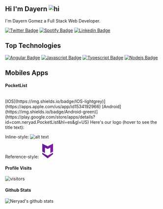 ## Hi I'm Dayern <img src="https://user-images.githubusercontent.com/1303154/88677602-1635ba80-d120-11ea-84d8-d263ba5fc3c0.gif" width="28px" alt="hi">

I'm Dayern Gomez a Full Stack Web Developer.

[![Twitter Badge](https://img.shields.io/badge/-@neryadg-1ca0f1?style=flat&labelColor=1ca0f1&logo=twitter&logoColor=white&link=https://twitter.com/Ipenywis)](https://twitter.com/NeryadG) [![Spotify Badge](https://img.shields.io/badge/-spotify-1CB854?style=style=flat&labelColor=black&logo=spotify&logoColor=1CB854)](https://open.spotify.com/show/3rellaT0hUB5CW9nMPsIvh) [![Linkedin Badge](https://img.shields.io/badge/-DayernG-0e76a8?style=flat&labelColor=0e76a8&logo=linkedin&logoColor=white)](https://www.linkedin.com/in/dayern-gomez/)

<!-- TODO: Add last video link -->

<!-- - 🔭 I’m currently working on **Slearn** (Professional Courses Platform).
- :computer: Most used line of code `git commit -m "Initial Commit"`
- 🤔 I’m looking for help with Outstanding Video ideas.
- 📫 How to reach me: islempenywis@gmail.com.
- 😄 Pronouns: CoderOne, Ipenywis, islempenywis.
- ⚡ Fun fact: I play games and go to the GYM very often. -->

## Top Technologies

<!-- TODO: Make technologies links takes you to repositories -->

[![Angular Badge](https://img.shields.io/badge/-Angular-E23236?style=for-the-badge&labelColor=white&logo=angular&logoColor=E23236)](#) [![Javascript Badge](https://img.shields.io/badge/-Javascript-F0DB4F?style=for-the-badge&labelColor=black&logo=javascript&logoColor=F0DB4F)](#) [![Typescript Badge](https://img.shields.io/badge/-Typescript-007acc?style=for-the-badge&labelColor=black&logo=typescript&logoColor=007acc)](#) [![Nodejs Badge](https://img.shields.io/badge/-Nodejs-3C873A?style=for-the-badge&labelColor=black&logo=node.js&logoColor=3C873A)](#)
## Mobiles Apps

#### PocketList
<br >
[IOS](https://img.shields.io/badge/IOS-lightgrey)](https://apps.apple.com/us/app/id1534192966) 
[Android](https://img.shields.io/badge/Android-green)](https://play.google.com/store/apps/details?id=com.neryad.PocketList&hl=es&gl=US)
Here's our logo (hover to see the title text):

Inline-style: 
![alt text](https://source.android.com/setup/images/Android_symbol_green_RGB.png?hl=es-419 "Android")

Reference-style: 
![alt text][logo]

[logo]: https://github.com/adam-p/markdown-here/raw/master/src/common/images/icon48.png "Logo Title Text 2"

<!-- ### Tutorials

<img align="left" alt="React" width="26px" src="https://raw.githubusercontent.com/github/explore/80688e429a7d4ef2fca1e82350fe8e3517d3494d/topics/react/react.png" />

<img align="left" alt="HTML5" width="26px" src="https://raw.githubusercontent.com/github/explore/80688e429a7d4ef2fca1e82350fe8e3517d3494d/topics/html/html.png" />

<img align="left" alt="JavaScript" width="26px" src="https://raw.githubusercontent.com/github/explore/80688e429a7d4ef2fca1e82350fe8e3517d3494d/topics/javascript/javascript.png" />

<img align="left" alt="Visual Studio Code" width="26px" src="https://raw.githubusercontent.com/github/explore/80688e429a7d4ef2fca1e82350fe8e3517d3494d/topics/visual-studio-code/visual-studio-code.png" />

<img align="left" alt="Sass" width="26px" src="https://raw.githubusercontent.com/github/explore/80688e429a7d4ef2fca1e82350fe8e3517d3494d/topics/sass/sass.png" />

<img align="left" alt="Node.js" width="26px" src="https://raw.githubusercontent.com/github/explore/80688e429a7d4ef2fca1e82350fe8e3517d3494d/topics/nodejs/nodejs.png" />

<img align="left" alt="SQL" width="26px" src="https://raw.githubusercontent.com/github/explore/80688e429a7d4ef2fca1e82350fe8e3517d3494d/topics/sql/sql.png" />

<img align="left" alt="MySQL" width="26px" src="https://raw.githubusercontent.com/github/explore/80688e429a7d4ef2fca1e82350fe8e3517d3494d/topics/mysql/mysql.png" />

<img align="left" alt="Git" width="26px" src="https://raw.githubusercontent.com/github/explore/80688e429a7d4ef2fca1e82350fe8e3517d3494d/topics/git/git.png" />

<img align="left" alt="MongoDB" width="26px" src="https://raw.githubusercontent.com/github/explore/80688e429a7d4ef2fca1e82350fe8e3517d3494d/topics/mongodb/mongodb.png" />

<br />
<br /> -->

<!-- #### Bizness -->

<!-- - :paperclip: [My Resume/CV](https://github.com/ipenywis/ipenywis/blob/master/resumes/resume%20v1.0.pdf)

- :email: myema@gmail.com --->

#### Profile Visits

![visitors](https://visitor-badge.glitch.me/badge?page_id=neryad.neryad)

<!-- <details> -->
<!-- <summary>
  More stuff about me
</summary>

<br >

I love sharing knowledge and putting tutorials, courses and posts together for helping other developers, and tjat's why CoderOne Youtube Channel exists!

#### Coding Stats

<!--START_SECTION:waka

```text
TypeScript   15 hrs 41 mins  ████████████████████▓░░░░   82.29 %
HTML         1 hr 50 mins    ██▒░░░░░░░░░░░░░░░░░░░░░░   09.61 %
Other        2 mins          ░░░░░░░░░░░░░░░░░░░░░░░░░   00.25 %
YAML         2 mins          ░░░░░░░░░░░░░░░░░░░░░░░░░   00.19 %
```

<!--END_SECTION:wak --->

#### Github Stats

![Neryad's github stats](https://github-readme-stats.vercel.app/api?username=neryad&count_private=true&theme=tokyonight&hide=contribs,prs)

<!-- </details> -->
